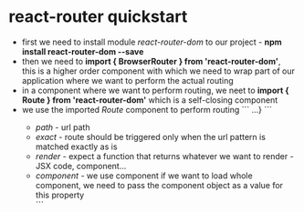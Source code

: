 # react-router quickstart

<ul>
  <li>first we need to install module <em>react-router-dom</em> to our project - <strong>npm install react-router-dom --save</strong></li>
  <li>then we need to <strong>import { BrowserRouter } from 'react-router-dom'</strong>, this is a higher order component with which we need 
      to wrap part of our application where we want to perform the actual routing</li>
  <li>in a component where we want to perform routing, we neet to <strong>import { Route } from 'react-router-dom'</strong> which is 
      a self-closing component</li>
  <li>we use the imported <em>Route</em> component to perform routing
  ```
  <Route path="some path" exact render={() => ...} 
  ```
  <ul>
    <li><em>path</em> - url path</li>
    <li><em>exact</em> - route should be triggered only when the url pattern is matched exactly as is</li>
    <li><em>render</em> - expect a function that returns whatever we want to render - JSX code, component...</li>
    <li><em>component</em> - we use component if we want to load whole component, we need to pass the component object as a value for this property</li>
    ```
    <Route path="some path" exact component={MyComponent}}
    ```
  </ul>
  </li>
</ul>
